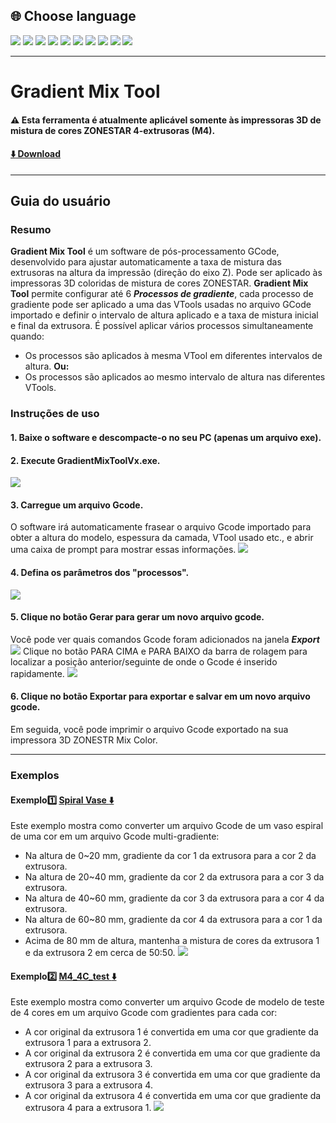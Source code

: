 
## <a id="choose-language">:globe_with_meridians: Choose language </a>
[![](../../lanpic/EN.png)](./readme.md)
[![](../../lanpic/ES.png)](./readme-es.md)
[![](../../lanpic/FR.png)](./readme-fr.md)
[![](../../lanpic/DE.png)](./readme-de.md)
[![](../../lanpic/IT.png)](./readme-it.md)
[![](../../lanpic/RU.png)](./readme-ru.md)
[![](../../lanpic/JP.png)](./readme-jp.md)
[![](../../lanpic/KR.png)](./readme-kr.md)
[![](../../lanpic/SA.png)](./readme-ar.md)
[![](../../lanpic/CN.png)](./readme-cn.md)

----
# Gradient Mix Tool
#### :warning: Esta ferramenta é atualmente aplicável somente às impressoras 3D de mistura de cores ZONESTAR 4-extrusoras (M4).
#### [:arrow_down: Download](https://github.com/ZONESTAR3D/Slicing-Guide/releases/tag/gmt-v1.2) 

----
## Guia do usuário
### Resumo
**Gradient Mix Tool** é um software de pós-processamento GCode, desenvolvido para ajustar automaticamente a taxa de mistura das extrusoras na altura da impressão (direção do eixo Z). Pode ser aplicado às impressoras 3D coloridas de mistura de cores ZONESTAR.
**Gradient Mix Tool** permite configurar até 6 ***Processos de gradiente***, cada processo de gradiente pode ser aplicado a uma das VTools usadas no arquivo GCode importado e definir o intervalo de altura aplicado e a taxa de mistura inicial e final da extrusora. É possível aplicar vários processos simultaneamente quando:
- Os processos são aplicados à mesma VTool em diferentes intervalos de altura.
**Ou:**
- Os processos são aplicados ao mesmo intervalo de altura nas diferentes VTools.
### Instruções de uso
#### 1. Baixe o software e descompacte-o no seu PC (apenas um arquivo exe).
#### 2. Execute GradientMixToolVx.exe.
![](1.jpg)
#### 3. Carregue um arquivo Gcode.
O software irá automaticamente frasear o arquivo Gcode importado para obter a altura do modelo, espessura da camada, VTool usado etc., e abrir uma caixa de prompt para mostrar essas informações.
![](2.jpg)
#### 4. Defina os parâmetros dos "processos".
![](3.jpg)
#### 5. Clique no botão Gerar para gerar um novo arquivo gcode.
Você pode ver quais comandos Gcode foram adicionados na janela ***Export***
![](4.jpg)
Clique no botão PARA CIMA e PARA BAIXO da barra de rolagem para localizar a posição anterior/seguinte de onde o Gcode é inserido rapidamente.
![](5.jpg)
#### 6. Clique no botão Exportar para exportar e salvar em um novo arquivo gcode.
Em seguida, você pode imprimir o arquivo Gcode exportado na sua impressora 3D ZONESTR Mix Color.

----
### Exemplos
#### Exemplo:one: [Spiral Vase :arrow_down:](./SpiralVase.zip)
Este exemplo mostra como converter um arquivo Gcode de um vaso espiral de uma cor em um arquivo Gcode multi-gradiente:
- Na altura de 0~20 mm, gradiente da cor 1 da extrusora para a cor 2 da extrusora.
- Na altura de 20~40 mm, gradiente da cor 2 da extrusora para a cor 3 da extrusora.
- Na altura de 40~60 mm, gradiente da cor 3 da extrusora para a cor 4 da extrusora.
- Na altura de 60~80 mm, gradiente da cor 4 da extrusora para a cor 1 da extrusora.
- Acima de 80 mm de altura, mantenha a mistura de cores da extrusora 1 e da extrusora 2 em cerca de 50:50.
![](./SpiralVase.jpg)
#### Exemplo:two: [M4_4C_test :arrow_down:](./M4_4C_test.zip)
Este exemplo mostra como converter um arquivo Gcode de modelo de teste de 4 cores em um arquivo Gcode com gradientes para cada cor:
- A cor original da extrusora 1 é convertida em uma cor que gradiente da extrusora 1 para a extrusora 2.
- A cor original da extrusora 2 é convertida em uma cor que gradiente da extrusora 2 para a extrusora 3.
- A cor original da extrusora 3 é convertida em uma cor que gradiente da extrusora 3 para a extrusora 4.
- A cor original da extrusora 4 é convertida em uma cor que gradiente da extrusora 4 para a extrusora 1.
![](./M4-4C-Test.jpg)